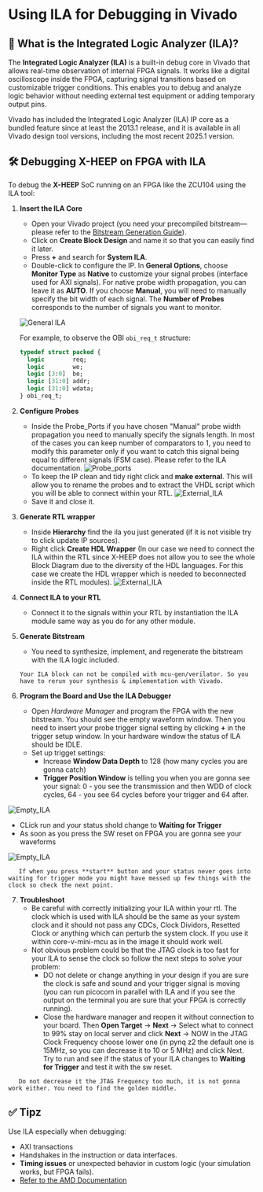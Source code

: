 # Using ILA for Debugging in Vivado

## 🧠 What is the Integrated Logic Analyzer (ILA)?

The **Integrated Logic Analyzer (ILA)** is a built-in debug core in Vivado that allows real-time observation of internal FPGA signals. It works like a digital oscilloscope inside the FPGA, capturing signal transitions based on customizable trigger conditions. This enables you to debug and analyze logic behavior without needing external test equipment or adding temporary output pins.

Vivado has included the Integrated Logic Analyzer (ILA) IP core as a bundled feature since at least the 2013.1 release, and it is available in all Vivado design tool versions, including the most recent 2025.1 version.

## 🛠️ Debugging X-HEEP on FPGA with ILA

To debug the **X-HEEP** SoC running on an FPGA like the ZCU104 using the ILA tool:

1. **Insert the ILA Core**

   - Open your Vivado project (you need your precompiled bitstream—please refer to the [Bitstream Generation Guide](./RunOnFPGA.md)).
   - Click on **Create Block Design** and name it so that you can easily find it later.
   - Press **+** and search for **System ILA**.
   - Double-click to configure the IP. In **General Options**, choose **Monitor Type** as **Native** to customize your signal probes (interface used for AXI signals). For native probe width propagation, you can leave it as **AUTO**. If you choose **Manual**, you will need to manually specify the bit width of each signal. The **Number of Probes** corresponds to the number of signals you want to monitor. 
   
   ![General ILA](../images/ila_guide/General_Options_ILA.png)
   
   For example, to observe the OBI `obi_req_t` structure:

   ```systemverilog
   typedef struct packed {
     logic        req;
     logic        we;
     logic [3:0]  be;
     logic [31:0] addr;
     logic [31:0] wdata;
   } obi_req_t;
   ```

2. **Configure Probes**
   - Inside the Probe_Ports if you have chosen "Manual" probe width propagation you need to manually specify the signals length. In most of the cases you can keep number of comparators to 1, you need  to modify this parameter only if you want to catch this signal being equal to different signals (FSM case). Please refer to the ILA documentation.
   ![Probe_ports](../images/ila_guide/Probe_Ports.png)
   - To keep the IP clean and tidy right click and **make external**. This will allow you to rename the probes and to extract the VHDL script which you will be able to connect within your RTL.
   ![External_ILA](../images/ila_guide/External_ILA.png)
   - Save it and close it.

3. **Generate RTL wrapper**
   - Inside **Hierarchy** find the ila you just generated (if it is not visible try to click update IP sources).
   - Right click **Create HDL Wrapper**  (In our case we need to connect the ILA within the RTL since X-HEEP does not allow you to see the whole Block Diagram due to the diversity of the HDL languages. For this case we create the HDL wrapper which is needed to beconnected inside the RTL modules).
   ![External_ILA](../images/ila_guide/ILA_verilog.png)

4. **Connect ILA to your RTL**
   - Connect it to the signals within your RTL by instantiation the ILA module same way as you do for any other module.

5. **Generate Bitstream**
   - You need to synthesize, implement, and regenerate the bitstream with the ILA logic included.
   ```{note}
   Your ILA block can not be compiled with mcu-gen/verilator. So you have to rerun your synthesis & implementation with Vivado.
   ```

6. **Program the Board and Use the ILA Debugger**
   - Open *Hardware Manager* and program the FPGA with the new bitstream.
   You should see the empty waveform window. Then you need to insert your probe trigger signal setting by clicking **+** in the trigger setup window. In your hardware window the status of ILA should be IDLE.
   - Set up trigget settings:
      - Increase **Window Data Depth** to 128 (how many cycles you are gonna catch)
      - **Trigger Position Window** is telling you when you are gonna see your signal: 0 - you see the transmission and then WDD of clock cycles, 64 - you see 64 cycles before your trigger and 64 after.
   
![Empty_ILA](../images/ila_guide/empty_ILA.png)
   - CLick run and your status shold change to **Waiting for Trigger**
   - As soon as you press the SW reset on FPGA you are gonna see your waveforms

![Empty_ILA](../images/ila_guide/waveforms_ILA.png)
```{note}
   If when you press **start** button and your status never goes into waiting for trigger mode you might have messed up few things with the clock so check the next point.   
```
7. **Troubleshoot**
   - Be careful with correctly initializing your ILA within your rtl. The clock which is used with ILA should be the same as your system clock and it should not pass any CDCs, Clock Dividors, Resetted Clock or anything which can perturb the system clock. If you use it within core-v-mini-mcu as in the image it should work well.
   - Not obvious problem could be that the JTAG clock is too fast for your ILA to sense the clock so follow the next steps to solve your problem:
      - DO not delete or change anything in your design if you are sure the clock is safe and sound and your trigger signal is moving (you can run picocom in parallel with ILA and if you see the output on the terminal you are sure that your FPGA is correctly running).
      - Close the hardware manager and reopen it without connection to your board. Then **Open Target** -> **Next** -> Select what to connect to 99%  stay on local server and click **Next** -> NOW in the JTAG Clock Frequency choose lower one (in pynq z2 the default one is 15MHz, so you can decrease it to 10 or 5 MHz) and click Next. Try to run and see if the status of your ILA changes to **Waiting for Trigger** and test it with the sw reset.  
```{Warning}
   Do not decrease it the JTAG Frequency too much, it is not gonna work either. You need to find the golden middle.
```

## ✅ Tipz

Use ILA especially when debugging:
- AXI transactions
- Handshakes in the instruction or data interfaces.
- **Timing issues** or unexpected behavior in custom logic (your simulation works, but FPGA fails).
- [Refer to the AMD Documentation](https://docs.amd.com/r/en-US/ug936-vivado-tutorial-programming-debugging/Using-the-Vivado-Integrated-Logic-Analyzer)
